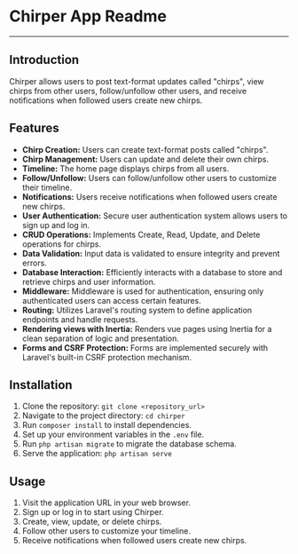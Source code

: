 # Chirper App Readme

---

## Introduction

Chirper allows users to post text-format updates called "chirps", view chirps from other users, follow/unfollow other users, and receive notifications when followed users create new chirps.

## Features

-   **Chirp Creation:** Users can create text-format posts called "chirps".
-   **Chirp Management:** Users can update and delete their own chirps.
-   **Timeline:** The home page displays chirps from all users.
-   **Follow/Unfollow:** Users can follow/unfollow other users to customize their timeline.
-   **Notifications:** Users receive notifications when followed users create new chirps.
-   **User Authentication:** Secure user authentication system allows users to sign up and log in.
-   **CRUD Operations:** Implements Create, Read, Update, and Delete operations for chirps.
-   **Data Validation:** Input data is validated to ensure integrity and prevent errors.
-   **Database Interaction:** Efficiently interacts with a database to store and retrieve chirps and user information.
-   **Middleware:** Middleware is used for authentication, ensuring only authenticated users can access certain features.
-   **Routing:** Utilizes Laravel's routing system to define application endpoints and handle requests.
-   **Rendering views with Inertia:** Renders vue pages using Inertia for a clean separation of logic and presentation.
-   **Forms and CSRF Protection:** Forms are implemented securely with Laravel's built-in CSRF protection mechanism.

## Installation

1. Clone the repository: `git clone <repository_url>`
2. Navigate to the project directory: `cd chirper`
3. Run `composer install` to install dependencies.
4. Set up your environment variables in the `.env` file.
5. Run `php artisan migrate` to migrate the database schema.
6. Serve the application: `php artisan serve`

## Usage

1. Visit the application URL in your web browser.
2. Sign up or log in to start using Chirper.
3. Create, view, update, or delete chirps.
4. Follow other users to customize your timeline.
5. Receive notifications when followed users create new chirps.
